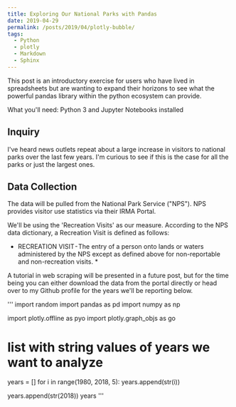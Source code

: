 ```yaml
---
title: Exploring Our National Parks with Pandas
date: 2019-04-29
permalink: /posts/2019/04/plotly-bubble/
tags:
  - Python
  - plotly
  - Markdown
  - Sphinx
---
```


This post is an introductory exercise for users who have lived in spreadsheets but are wanting to expand their horizons to see what the powerful pandas library within the python ecosystem can provide.

What you'll need: Python 3 and Jupyter Notebooks installed

## Inquiry
I've heard news outlets repeat about a large increase in visitors to national parks over the last few years. I'm curious to see if this is the case for all the parks or just the largest ones.

## Data Collection
The data will be pulled from the National Park Service ("NPS"). NPS provides visitor use statistics via their IRMA Portal.

We'll be using the 'Recreation Visits' as our measure. According to the NPS data dictionary, a Recreation Visit is defined as follows:

* RECREATION VISIT - The entry of a person onto lands or waters administered by the NPS except as defined above for non-reportable and non-recreation visits. *
    
A tutorial in web scraping will be presented in a future post, but for the time being you can either download the data from the portal directly or head over to my Github profile for the years we'll be reporting below.

'''
import random
import pandas as pd
import numpy as np

import plotly.offline as pyo
import plotly.graph_objs as go


# list with string values of years we want to analyze
years = []
for i in range(1980, 2018, 5):
    years.append(str(i))

years.append(str(2018))
years
'''


<script src="https://cdn.plot.ly/plotly-latest.min.js"></script>
<div><div id="e9159597-163f-40dd-943c-b028bfe86a89" style="height: 100%; width: 100%;" class="plotly-graph-div"></div><script type="text/javascript">window.PLOTLYENV=window.PLOTLYENV || {};window.PLOTLYENV.BASE_URL="https://plot.ly";Plotly.newPlot("e9159597-163f-40dd-943c-b028bfe86a89", [{"lat": [35.68, 36.06, 40.4, 37.3, 44.6, 37.83, 44.35, 43.73, 47.97, 58.5, 33.79, 37.57, 41.24, 38.63, 36.24, 38.68, 46.85, 34.51, 38.53, 36.43, 38.2, 19.38, 20.72, 43.75, 32.25, 46.97, 38.2, 42.94, 36.8, 43.57, 35.07, 48.8, 25.32, 63.33, 37.18, 37.18, 40.49, 41.3, 25.65, 32.17, 37.73, 29.25, 34.01, 59.92, 38.57, 48.5, 36.48, 31.92, 38.98, 33.78, 18.33, 61.0, 24.63, 58.5], "lon": [-83.53, -112.14, -105.58, -113.05, -110.5, -119.5, -68.21, -110.8, -123.5, -137.0, -115.9, -112.18, -81.55, -90.19, -116.82, -109.57, -121.75, -93.05, -78.35, -118.68, -111.17, -155.2, -156.17, -102.5, -110.5, -103.45, -109.93, -122.1, -118.55, -103.48, -109.78, -114.0, -80.93, -150.5, -108.49, -86.1, -121.51, -124.0, -80.08, -104.44, -105.51, -103.25, -119.42, -149.65, -107.72, -92.88, -121.16, -104.87, -114.3, -80.78, -64.73, -142.0, -82.87, -155.0], "marker": {"color": ["rgb(64, 23, 240)", "rgb(122, 163, 248)", "rgb(24, 79, 243)", "rgb(188, 253, 131)", "rgb(223, 224, 223)", "rgb(226, 242, 246)", "rgb(40, 106, 143)", "rgb(230, 9, 67)", "rgb(45, 44, 214)", "rgb(123, 238, 122)", "rgb(222, 166, 253)", "rgb(90, 252, 46)", "rgb(154, 36, 237)", "rgb(109, 29, 79)", "rgb(163, 129, 154)", "rgb(106, 134, 241)", "rgb(220, 123, 247)", "rgb(36, 120, 50)", "rgb(187, 78, 149)", "rgb(125, 50, 212)", "rgb(10, 28, 168)", "rgb(90, 93, 10)", "rgb(134, 157, 36)", "rgb(95, 188, 225)", "rgb(46, 186, 188)", "rgb(189, 99, 82)", "rgb(178, 208, 242)", "rgb(116, 122, 31)", "rgb(109, 82, 98)", "rgb(185, 164, 129)", "rgb(229, 77, 181)", "rgb(51, 111, 96)", "rgb(51, 210, 174)", "rgb(85, 221, 211)", "rgb(86, 83, 163)", "rgb(94, 69, 117)", "rgb(45, 180, 242)", "rgb(52, 65, 124)", "rgb(139, 100, 213)", "rgb(155, 38, 93)", "rgb(139, 168, 171)", "rgb(87, 34, 8)", "rgb(118, 68, 171)", "rgb(33, 33, 81)", "rgb(133, 18, 213)", "rgb(139, 31, 51)", "rgb(58, 228, 85)", "rgb(2, 206, 205)", "rgb(178, 47, 164)", "rgb(47, 236, 4)", "rgb(90, 91, 255)", "rgb(77, 115, 223)", "rgb(36, 101, 67)", "rgb(241, 21, 54)"], "line": {"color": "rgb(40,40,40)", "width": 0.5}, "size": [2813.651, 926.5553333333334, 880.6456666666667, 851.8756666666667, 830.094, 768.3243333333334, 677.4726666666667, 666.7563333333334, 642.9416666666667, 566.4093333333333, 564.1126666666667, 498.59566666666666, 491.526, 422.752, 407.62466666666666, 386.86266666666666, 374.61533333333335, 317.55066666666664, 287.46566666666666, 273.02166666666665, 265.35966666666667, 248.08133333333333, 227.707, 224.321, 206.04666666666665, 203.77233333333334, 198.578, 190.51366666666667, 187.76666666666668, 186.746, 182.63933333333333, 181.78566666666666, 179.75233333333333, 157.687, 157.23666666666668, 151.71433333333334, 131.475, 114.26266666666666, 112.03966666666666, 96.83966666666667, 88.97833333333334, 82.69033333333333, 72.12033333333333, 58.00266666666667, 54.542, 47.47566666666667, 37.94166666666667, 34.858, 31.668333333333333, 18.835, 11.127666666666666, 4.992333333333334, 3.941333333333333, 2.8813333333333335], "sizemode": "area"}, "text": ["Great Smoky Mountains\\u00a0<br>Annual Visitors: 8440953.0", "Grand Canyon\\u00a0*<br>Annual Visitors: 2779666.0", "Rocky Mountain\\u00a0<br>Annual Visitors: 2641937.0", "Zion<br>Annual Visitors: 2555627.0", "Yellowstone\\u00a0<br>Annual Visitors: 2490282.0", "Yosemite\\u00a0*<br>Annual Visitors: 2304973.0", "Acadia<br>Annual Visitors: 2032418.0", "Grand Teton\\u00a0<br>Annual Visitors: 2000269.0", "Olympic\\u00a0<br>Annual Visitors: 1928825.0", "Glacier Bay\\u00a0<br>Annual Visitors: 1699228.0", "Joshua Tree\\u00a0<br>Annual Visitors: 1692338.0", "Bryce Canyon<br>Annual Visitors: 1495787.0", "Cuyahoga Valley<br>Annual Visitors: 1474578.0", "Gateway Arch<br>Annual Visitors: 1268256.0", "Death Valley<br>Annual Visitors: 1222874.0", "Arches<br>Annual Visitors: 1160588.0", "Mount Rainier<br>Annual Visitors: 1123846.0", "Hot Springs<br>Annual Visitors: 952652.0", "Shenandoah<br>Annual Visitors: 862397.0", "Sequoia\\u00a0<br>Annual Visitors: 819065.0", "Capitol Reef<br>Annual Visitors: 796079.0", "Hawai\\u02bbi Volcanoes\\u00a0<br>Annual Visitors: 744244.0", "Haleakal\\u0101\\u00a0<br>Annual Visitors: 683121.0", "Badlands<br>Annual Visitors: 672963.0", "Saguaro<br>Annual Visitors: 618140.0", "Theodore Roosevelt<br>Annual Visitors: 611317.0", "Canyonlands<br>Annual Visitors: 595734.0", "Crater Lake<br>Annual Visitors: 571541.0", "Kings Canyon\\u00a0<br>Annual Visitors: 563300.0", "Wind Cave<br>Annual Visitors: 560238.0", "Petrified Forest<br>Annual Visitors: 547918.0", "Glacier\\u00a0<br>Annual Visitors: 545357.0", "Everglades\\u00a0<br>Annual Visitors: 539257.0", "Denali\\u00a0<br>Annual Visitors: 473061.0", "Mesa Verde*<br>Annual Visitors: 471710.0", "Mammoth Cave\\u00a0<br>Annual Visitors: 455143.0", "Lassen Volcanic<br>Annual Visitors: 394425.0", "Redwood\\u00a0*<br>Annual Visitors: 342788.0", "Biscayne<br>Annual Visitors: 336119.0", "Carlsbad Caverns\\u00a0*<br>Annual Visitors: 290519.0", "Great Sand Dunes<br>Annual Visitors: 266935.0", "Big Bend\\u00a0<br>Annual Visitors: 248071.0", "Channel Islands\\u00a0<br>Annual Visitors: 216361.0", "Kenai Fjords<br>Annual Visitors: 174008.0", "Black Canyon of the Gunnison<br>Annual Visitors: 163626.0", "Voyageurs<br>Annual Visitors: 142427.0", "Pinnacles<br>Annual Visitors: 113825.0", "Guadalupe Mountains<br>Annual Visitors: 104574.0", "Great Basin<br>Annual Visitors: 95005.0", "Congaree\\u00a0<br>Annual Visitors: 56505.0", "Virgin Islands<br>Annual Visitors: 33383.0", "Wrangell\\u2013St.\\u00a0Elias\\u00a0*<br>Annual Visitors: 14977.0", "Dry Tortugas<br>Annual Visitors: 11824.0", "Katmai<br>Annual Visitors: 8644.0"], "type": "scattergeo", "uid": "342e6a84-1a99-478d-8c5d-8f012291ee89"}, {"lat": [35.68, 36.06, 40.4, 37.3, 44.6, 37.83, 44.35, 43.73, 47.97, 58.5, 33.79, 37.57, 41.24, 38.63, 36.24, 38.68, 46.85, 34.51, 38.53, 36.43, 38.2, 19.38, 20.72, 43.75, 32.25, 46.97, 38.2, 42.94, 36.8, 43.57, 35.07, 48.8, 25.32, 63.33, 37.18, 37.18, 40.49, 41.3, 25.65, 32.17, 37.73, 29.25, 34.01, 59.92, 38.57, 48.5, 36.48, 31.92, 38.98, 33.78, 18.33, 61.0, 24.63, 58.5, 48.7, 48.1, 67.55, 60.97, 67.78], "lon": [-83.53, -112.14, -105.58, -113.05, -110.5, -119.5, -68.21, -110.8, -123.5, -137.0, -115.9, -112.18, -81.55, -90.19, -116.82, -109.57, -121.75, -93.05, -78.35, -118.68, -111.17, -155.2, -156.17, -102.5, -110.5, -103.45, -109.93, -122.1, -118.55, -103.48, -109.78, -114.0, -80.93, -150.5, -108.49, -86.1, -121.51, -124.0, -80.08, -104.44, -105.51, -103.25, -119.42, -149.65, -107.72, -92.88, -121.16, -104.87, -114.3, -80.78, -64.73, -142.0, -82.87, -155.0, -121.2, -88.55, -159.28, -153.42, -153.3], "marker": {"color": ["rgb(64, 23, 240)", "rgb(122, 163, 248)", "rgb(24, 79, 243)", "rgb(188, 253, 131)", "rgb(223, 224, 223)", "rgb(226, 242, 246)", "rgb(40, 106, 143)", "rgb(230, 9, 67)", "rgb(45, 44, 214)", "rgb(123, 238, 122)", "rgb(222, 166, 253)", "rgb(90, 252, 46)", "rgb(154, 36, 237)", "rgb(109, 29, 79)", "rgb(163, 129, 154)", "rgb(106, 134, 241)", "rgb(220, 123, 247)", "rgb(36, 120, 50)", "rgb(187, 78, 149)", "rgb(125, 50, 212)", "rgb(10, 28, 168)", "rgb(90, 93, 10)", "rgb(134, 157, 36)", "rgb(95, 188, 225)", "rgb(46, 186, 188)", "rgb(189, 99, 82)", "rgb(178, 208, 242)", "rgb(116, 122, 31)", "rgb(109, 82, 98)", "rgb(185, 164, 129)", "rgb(229, 77, 181)", "rgb(51, 111, 96)", "rgb(51, 210, 174)", "rgb(85, 221, 211)", "rgb(86, 83, 163)", "rgb(94, 69, 117)", "rgb(45, 180, 242)", "rgb(52, 65, 124)", "rgb(139, 100, 213)", "rgb(155, 38, 93)", "rgb(139, 168, 171)", "rgb(87, 34, 8)", "rgb(118, 68, 171)", "rgb(33, 33, 81)", "rgb(133, 18, 213)", "rgb(139, 31, 51)", "rgb(58, 228, 85)", "rgb(2, 206, 205)", "rgb(178, 47, 164)", "rgb(47, 236, 4)", "rgb(90, 91, 255)", "rgb(77, 115, 223)", "rgb(36, 101, 67)", "rgb(241, 21, 54)", "rgb(72, 29, 160)", "rgb(229, 72, 87)", "rgb(129, 52, 11)", "rgb(196, 17, 52)", "rgb(48, 41, 50)"], "line": {"color": "rgb(40,40,40)", "width": 0.5}, "size": [3106.43, 1248.5233333333333, 943.984, 903.843, 844.0483333333333, 749.618, 742.053, 713.4386666666667, 644.3616666666667, 600.1086666666666, 534.337, 502.64633333333336, 501.09066666666666, 444.8276666666667, 398.217, 388.5466666666667, 370.92133333333334, 334.9526666666667, 316.74733333333336, 313.156, 291.48533333333336, 272.21733333333333, 245.553, 244.16066666666666, 233.13266666666667, 232.54866666666666, 218.757, 213.724, 212.237, 209.74466666666666, 192.22633333333334, 168.597, 166.92733333333334, 159.195, 153.64033333333333, 150.499, 145.515, 130.20133333333334, 125.71733333333333, 121.15466666666667, 106.83433333333333, 88.67066666666666, 63.85933333333333, 62.681666666666665, 61.328, 60.904333333333334, 54.71066666666667, 49.25266666666667, 43.647666666666666, 38.89066666666667, 12.114333333333333, 11.919333333333332, 8.380666666666666, 7.7236666666666665, 5.591666666666667, 4.233666666666666, 4.110666666666667, 0.4603333333333333, 0.435], "sizemode": "area"}, "text": ["Great Smoky Mountains\\u00a0<br>Annual Visitors: 9319290", "Grand Canyon\\u00a0*<br>Annual Visitors: 3745570", "Rocky Mountain\\u00a0<br>Annual Visitors: 2831952", "Zion<br>Annual Visitors: 2711529", "Yellowstone\\u00a0<br>Annual Visitors: 2532145", "Yosemite\\u00a0*<br>Annual Visitors: 2248854", "Acadia<br>Annual Visitors: 2226159", "Grand Teton\\u00a0<br>Annual Visitors: 2140316", "Olympic\\u00a0<br>Annual Visitors: 1933085", "Glacier Bay\\u00a0<br>Annual Visitors: 1800326", "Joshua Tree\\u00a0<br>Annual Visitors: 1603011", "Bryce Canyon<br>Annual Visitors: 1507939", "Cuyahoga Valley<br>Annual Visitors: 1503272", "Gateway Arch<br>Annual Visitors: 1334483", "Death Valley<br>Annual Visitors: 1194651", "Arches<br>Annual Visitors: 1165640", "Mount Rainier<br>Annual Visitors: 1112764", "Hot Springs<br>Annual Visitors: 1004858", "Shenandoah<br>Annual Visitors: 950242", "Sequoia\\u00a0<br>Annual Visitors: 939468", "Capitol Reef<br>Annual Visitors: 874456", "Hawai\\u02bbi Volcanoes\\u00a0<br>Annual Visitors: 816652", "Haleakal\\u0101\\u00a0<br>Annual Visitors: 736659", "Badlands<br>Annual Visitors: 732482", "Saguaro<br>Annual Visitors: 699398", "Theodore Roosevelt<br>Annual Visitors: 697646", "Canyonlands<br>Annual Visitors: 656271", "Crater Lake<br>Annual Visitors: 641172", "Kings Canyon\\u00a0<br>Annual Visitors: 636711", "Wind Cave<br>Annual Visitors: 629234", "Petrified Forest<br>Annual Visitors: 576679", "Glacier\\u00a0<br>Annual Visitors: 505791", "Everglades\\u00a0<br>Annual Visitors: 500782", "Denali\\u00a0<br>Annual Visitors: 477585", "Mesa Verde*<br>Annual Visitors: 460921", "Mammoth Cave\\u00a0<br>Annual Visitors: 451497", "Lassen Volcanic<br>Annual Visitors: 436545", "Redwood\\u00a0*<br>Annual Visitors: 390604", "Biscayne<br>Annual Visitors: 377152", "Carlsbad Caverns\\u00a0*<br>Annual Visitors: 363464", "Great Sand Dunes<br>Annual Visitors: 320503", "Big Bend\\u00a0<br>Annual Visitors: 266012", "Channel Islands\\u00a0<br>Annual Visitors: 191578", "Kenai Fjords<br>Annual Visitors: 188045", "Black Canyon of the Gunnison<br>Annual Visitors: 183984", "Voyageurs<br>Annual Visitors: 182713", "Pinnacles<br>Annual Visitors: 164132", "Guadalupe Mountains<br>Annual Visitors: 147758", "Great Basin<br>Annual Visitors: 130943", "Congaree\\u00a0<br>Annual Visitors: 116672", "Virgin Islands<br>Annual Visitors: 36343", "Wrangell\\u2013St.\\u00a0Elias\\u00a0*<br>Annual Visitors: 35758", "Dry Tortugas<br>Annual Visitors: 25142", "Katmai<br>Annual Visitors: 23171", "North Cascades<br>Annual Visitors: 16775", "Isle Royale\\u00a0<br>Annual Visitors: 12701", "Kobuk Valley<br>Annual Visitors: 12332", "Lake Clark<br>Annual Visitors: 1381", "Gates of the Arctic<br>Annual Visitors: 1305"], "type": "scattergeo", "uid": "21d76486-325d-4da7-bc13-c13d50580c9d"}, {"lat": [35.68, 36.06, 40.4, 37.3, 44.6, 37.83, 44.35, 43.73, 47.97, 58.5, 33.79, 37.57, 41.24, 38.63, 36.24, 38.68, 46.85, 34.51, 38.53, 36.43, 38.2, 19.38, 20.72, 43.75, 32.25, 46.97, 38.2, 42.94, 36.8, 43.57, 35.07, 48.8, 25.32, 63.33, 37.18, 37.18, 40.49, 41.3, 25.65, 32.17, 37.73, 29.25, 34.01, 59.92, 38.57, 48.5, 36.48, 31.92, 38.98, 33.78, 18.33, 61.0, 24.63, 58.5, 48.7, 48.1, 67.55, 60.97, 67.78], "lon": [-83.53, -112.14, -105.58, -113.05, -110.5, -119.5, -68.21, -110.8, -123.5, -137.0, -115.9, -112.18, -81.55, -90.19, -116.82, -109.57, -121.75, -93.05, -78.35, -118.68, -111.17, -155.2, -156.17, -102.5, -110.5, -103.45, -109.93, -122.1, -118.55, -103.48, -109.78, -114.0, -80.93, -150.5, -108.49, -86.1, -121.51, -124.0, -80.08, -104.44, -105.51, -103.25, -119.42, -149.65, -107.72, -92.88, -121.16, -104.87, -114.3, -80.78, -64.73, -142.0, -82.87, -155.0, -121.2, -88.55, -159.28, -153.42, -153.3], "marker": {"color": ["rgb(64, 23, 240)", "rgb(122, 163, 248)", "rgb(24, 79, 243)", "rgb(188, 253, 131)", "rgb(223, 224, 223)", "rgb(226, 242, 246)", "rgb(40, 106, 143)", "rgb(230, 9, 67)", "rgb(45, 44, 214)", "rgb(123, 238, 122)", "rgb(222, 166, 253)", "rgb(90, 252, 46)", "rgb(154, 36, 237)", "rgb(109, 29, 79)", "rgb(163, 129, 154)", "rgb(106, 134, 241)", "rgb(220, 123, 247)", "rgb(36, 120, 50)", "rgb(187, 78, 149)", "rgb(125, 50, 212)", "rgb(10, 28, 168)", "rgb(90, 93, 10)", "rgb(134, 157, 36)", "rgb(95, 188, 225)", "rgb(46, 186, 188)", "rgb(189, 99, 82)", "rgb(178, 208, 242)", "rgb(116, 122, 31)", "rgb(109, 82, 98)", "rgb(185, 164, 129)", "rgb(229, 77, 181)", "rgb(51, 111, 96)", "rgb(51, 210, 174)", "rgb(85, 221, 211)", "rgb(86, 83, 163)", "rgb(94, 69, 117)", "rgb(45, 180, 242)", "rgb(52, 65, 124)", "rgb(139, 100, 213)", "rgb(155, 38, 93)", "rgb(139, 168, 171)", "rgb(87, 34, 8)", "rgb(118, 68, 171)", "rgb(33, 33, 81)", "rgb(133, 18, 213)", "rgb(139, 31, 51)", "rgb(58, 228, 85)", "rgb(2, 206, 205)", "rgb(178, 47, 164)", "rgb(47, 236, 4)", "rgb(90, 91, 255)", "rgb(77, 115, 223)", "rgb(36, 101, 67)", "rgb(241, 21, 54)", "rgb(72, 29, 160)", "rgb(229, 72, 87)", "rgb(129, 52, 11)", "rgb(196, 17, 52)", "rgb(48, 41, 50)"], "line": {"color": "rgb(40,40,40)", "width": 0.5}, "size": [2717.2563333333333, 1258.895, 1041.6463333333334, 941.1906666666666, 931.6343333333333, 882.441, 794.204, 779.8636666666666, 700.8, 662.2456666666667, 641.5126666666666, 639.967, 590.5933333333334, 529.4176666666667, 442.367, 442.15833333333336, 420.20033333333333, 400.20733333333334, 374.39166666666665, 365.6053333333333, 354.5126666666667, 354.289, 340.7986666666667, 319.30833333333334, 287.553, 281.53066666666666, 249.00533333333334, 234.10933333333332, 230.32166666666666, 221.57833333333335, 206.90633333333332, 203.79166666666666, 195.488, 191.12533333333334, 187.49233333333333, 182.231, 153.639, 153.57266666666666, 152.148, 128.31366666666668, 116.15266666666666, 92.277, 91.77433333333333, 90.712, 85.79266666666666, 74.518, 71.42266666666667, 64.29666666666667, 62.14233333333333, 48.02766666666667, 22.038333333333334, 21.675333333333334, 13.592666666666666, 11.992, 7.831666666666667, 6.467333333333333, 3.3986666666666667, 0.862, 0.33666666666666667], "sizemode": "area"}, "text": ["Great Smoky Mountains\\u00a0<br>Annual Visitors: 8151769", "Grand Canyon\\u00a0*<br>Annual Visitors: 3776685", "Rocky Mountain\\u00a0<br>Annual Visitors: 3124939", "Zion<br>Annual Visitors: 2823572", "Yellowstone\\u00a0<br>Annual Visitors: 2794903", "Yosemite\\u00a0*<br>Annual Visitors: 2647323", "Acadia<br>Annual Visitors: 2382612", "Grand Teton\\u00a0<br>Annual Visitors: 2339591", "Olympic\\u00a0<br>Annual Visitors: 2102400", "Glacier Bay\\u00a0<br>Annual Visitors: 1986737", "Joshua Tree\\u00a0<br>Annual Visitors: 1924538", "Bryce Canyon<br>Annual Visitors: 1919901", "Cuyahoga Valley<br>Annual Visitors: 1771780", "Gateway Arch<br>Annual Visitors: 1588253", "Death Valley<br>Annual Visitors: 1327101", "Arches<br>Annual Visitors: 1326475", "Mount Rainier<br>Annual Visitors: 1260601", "Hot Springs<br>Annual Visitors: 1200622", "Shenandoah<br>Annual Visitors: 1123175", "Sequoia\\u00a0<br>Annual Visitors: 1096816", "Capitol Reef<br>Annual Visitors: 1063538", "Hawai\\u02bbi Volcanoes\\u00a0<br>Annual Visitors: 1062867", "Haleakal\\u0101\\u00a0<br>Annual Visitors: 1022396", "Badlands<br>Annual Visitors: 957925", "Saguaro<br>Annual Visitors: 862659", "Theodore Roosevelt<br>Annual Visitors: 844592", "Canyonlands<br>Annual Visitors: 747016", "Crater Lake<br>Annual Visitors: 702328", "Kings Canyon\\u00a0<br>Annual Visitors: 690965", "Wind Cave<br>Annual Visitors: 664735", "Petrified Forest<br>Annual Visitors: 620719", "Glacier\\u00a0<br>Annual Visitors: 611375", "Everglades\\u00a0<br>Annual Visitors: 586464", "Denali\\u00a0<br>Annual Visitors: 573376", "Mesa Verde*<br>Annual Visitors: 562477", "Mammoth Cave\\u00a0<br>Annual Visitors: 546693", "Lassen Volcanic<br>Annual Visitors: 460917", "Redwood\\u00a0*<br>Annual Visitors: 460718", "Biscayne<br>Annual Visitors: 456444", "Carlsbad Caverns\\u00a0*<br>Annual Visitors: 384941", "Great Sand Dunes<br>Annual Visitors: 348458", "Big Bend\\u00a0<br>Annual Visitors: 276831", "Channel Islands\\u00a0<br>Annual Visitors: 275323", "Kenai Fjords<br>Annual Visitors: 272136", "Black Canyon of the Gunnison<br>Annual Visitors: 257378", "Voyageurs<br>Annual Visitors: 223554", "Pinnacles<br>Annual Visitors: 214268", "Guadalupe Mountains<br>Annual Visitors: 192890", "Great Basin<br>Annual Visitors: 186427", "Congaree\\u00a0<br>Annual Visitors: 144083", "Virgin Islands<br>Annual Visitors: 66115", "Wrangell\\u2013St.\\u00a0Elias\\u00a0*<br>Annual Visitors: 65026", "Dry Tortugas<br>Annual Visitors: 40778", "Katmai<br>Annual Visitors: 35976", "North Cascades<br>Annual Visitors: 23495", "Isle Royale\\u00a0<br>Annual Visitors: 19402", "Kobuk Valley<br>Annual Visitors: 10196", "Lake Clark<br>Annual Visitors: 2586", "Gates of the Arctic<br>Annual Visitors: 1010"], "type": "scattergeo", "uid": "b6519952-fe97-4edc-94a1-ec933fa26a06"}, {"lat": [35.68, 36.06, 40.4, 37.3, 44.6, 37.83, 44.35, 43.73, 47.97, 58.5, 33.79, 37.57, 41.24, 38.63, 36.24, 38.68, 46.85, 34.51, 38.53, 36.43, 38.2, 19.38, 20.72, 43.75, 32.25, 46.97, 38.2, 42.94, 36.8, 43.57, 35.07, 48.8, 25.32, 63.33, 37.18, 37.18, 40.49, 41.3, 25.65, 32.17, 37.73, 29.25, 34.01, 59.92, 38.57, 48.5, 36.48, 31.92, 38.98, 33.78, 18.33, 61.0, 24.63, 58.5, 48.7, 48.1, 67.55, 60.97], "lon": [-83.53, -112.14, -105.58, -113.05, -110.5, -119.5, -68.21, -110.8, -123.5, -137.0, -115.9, -112.18, -81.55, -90.19, -116.82, -109.57, -121.75, -93.05, -78.35, -118.68, -111.17, -155.2, -156.17, -102.5, -110.5, -103.45, -109.93, -122.1, -118.55, -103.48, -109.78, -114.0, -80.93, -150.5, -108.49, -86.1, -121.51, -124.0, -80.08, -104.44, -105.51, -103.25, -119.42, -149.65, -107.72, -92.88, -121.16, -104.87, -114.3, -80.78, -64.73, -142.0, -82.87, -155.0, -121.2, -88.55, -159.28, -153.42], "marker": {"color": ["rgb(64, 23, 240)", "rgb(122, 163, 248)", "rgb(24, 79, 243)", "rgb(188, 253, 131)", "rgb(223, 224, 223)", "rgb(226, 242, 246)", "rgb(40, 106, 143)", "rgb(230, 9, 67)", "rgb(45, 44, 214)", "rgb(123, 238, 122)", "rgb(222, 166, 253)", "rgb(90, 252, 46)", "rgb(154, 36, 237)", "rgb(109, 29, 79)", "rgb(163, 129, 154)", "rgb(106, 134, 241)", "rgb(220, 123, 247)", "rgb(36, 120, 50)", "rgb(187, 78, 149)", "rgb(125, 50, 212)", "rgb(10, 28, 168)", "rgb(90, 93, 10)", "rgb(134, 157, 36)", "rgb(95, 188, 225)", "rgb(46, 186, 188)", "rgb(189, 99, 82)", "rgb(178, 208, 242)", "rgb(116, 122, 31)", "rgb(109, 82, 98)", "rgb(185, 164, 129)", "rgb(229, 77, 181)", "rgb(51, 111, 96)", "rgb(51, 210, 174)", "rgb(85, 221, 211)", "rgb(86, 83, 163)", "rgb(94, 69, 117)", "rgb(45, 180, 242)", "rgb(52, 65, 124)", "rgb(139, 100, 213)", "rgb(155, 38, 93)", "rgb(139, 168, 171)", "rgb(87, 34, 8)", "rgb(118, 68, 171)", "rgb(33, 33, 81)", "rgb(133, 18, 213)", "rgb(139, 31, 51)", "rgb(58, 228, 85)", "rgb(2, 206, 205)", "rgb(178, 47, 164)", "rgb(47, 236, 4)", "rgb(90, 91, 255)", "rgb(77, 115, 223)", "rgb(36, 101, 67)", "rgb(241, 21, 54)", "rgb(72, 29, 160)", "rgb(229, 72, 87)", "rgb(129, 52, 11)", "rgb(196, 17, 52)"], "line": {"color": "rgb(40,40,40)", "width": 0.5}, "size": [3026.806666666667, 1519.215, 1319.4686666666666, 1219.5383333333334, 1078.3256666666666, 1065.069, 1041.7616666666668, 959.3896666666667, 948.4593333333333, 910.3383333333334, 810.054, 645.2363333333333, 613.1726666666667, 585.9313333333333, 565.496, 539.0256666666667, 531.532, 479.409, 411.90066666666667, 391.676, 369.807, 358.523, 331.516, 311.68833333333333, 286.458, 281.52733333333333, 277.598, 273.4886666666667, 268.56266666666664, 244.271, 221.26466666666667, 216.288, 196.203, 194.83966666666666, 184.15466666666666, 181.103, 178.686, 175.294, 165.347, 153.56633333333335, 149.58966666666666, 117.00033333333333, 107.88766666666666, 98.48666666666666, 84.08833333333334, 76.88566666666667, 73.70433333333334, 70.31266666666667, 69.65733333333333, 59.175666666666665, 29.276333333333334, 22.64966666666667, 21.994666666666667, 18.143333333333334, 10.956666666666667, 4.232666666666667, 2.358, 0.927], "sizemode": "area"}, "text": ["Great Smoky Mountains\\u00a0<br>Annual Visitors: 9080420.0", "Grand Canyon\\u00a0*<br>Annual Visitors: 4557645.0", "Rocky Mountain\\u00a0<br>Annual Visitors: 3958406.0", "Zion<br>Annual Visitors: 3658615.0", "Yellowstone\\u00a0<br>Annual Visitors: 3234977.0", "Yosemite\\u00a0*<br>Annual Visitors: 3195207.0", "Acadia<br>Annual Visitors: 3125285.0", "Grand Teton\\u00a0<br>Annual Visitors: 2878169.0", "Olympic\\u00a0<br>Annual Visitors: 2845378.0", "Glacier Bay\\u00a0<br>Annual Visitors: 2731015.0", "Joshua Tree\\u00a0<br>Annual Visitors: 2430162.0", "Bryce Canyon<br>Annual Visitors: 1935709.0", "Cuyahoga Valley<br>Annual Visitors: 1839518.0", "Gateway Arch<br>Annual Visitors: 1757794.0", "Death Valley<br>Annual Visitors: 1696488.0", "Arches<br>Annual Visitors: 1617077.0", "Mount Rainier<br>Annual Visitors: 1594596.0", "Hot Springs<br>Annual Visitors: 1438227.0", "Shenandoah<br>Annual Visitors: 1235702.0", "Sequoia\\u00a0<br>Annual Visitors: 1175028.0", "Capitol Reef<br>Annual Visitors: 1109421.0", "Hawai\\u02bbi Volcanoes\\u00a0<br>Annual Visitors: 1075569.0", "Haleakal\\u0101\\u00a0<br>Annual Visitors: 994548.0", "Badlands<br>Annual Visitors: 935065.0", "Saguaro<br>Annual Visitors: 859374.0", "Theodore Roosevelt<br>Annual Visitors: 844582.0", "Canyonlands<br>Annual Visitors: 832794.0", "Crater Lake<br>Annual Visitors: 820466.0", "Kings Canyon\\u00a0<br>Annual Visitors: 805688.0", "Wind Cave<br>Annual Visitors: 732813.0", "Petrified Forest<br>Annual Visitors: 663794.0", "Glacier\\u00a0<br>Annual Visitors: 648864.0", "Everglades\\u00a0<br>Annual Visitors: 588609.0", "Denali\\u00a0<br>Annual Visitors: 584519.0", "Mesa Verde*<br>Annual Visitors: 552464.0", "Mammoth Cave\\u00a0<br>Annual Visitors: 543309.0", "Lassen Volcanic<br>Annual Visitors: 536058.0", "Redwood\\u00a0*<br>Annual Visitors: 525882.0", "Biscayne<br>Annual Visitors: 496041.0", "Carlsbad Caverns\\u00a0*<br>Annual Visitors: 460699.0", "Great Sand Dunes<br>Annual Visitors: 448769.0", "Big Bend\\u00a0<br>Annual Visitors: 351001.0", "Channel Islands\\u00a0<br>Annual Visitors: 323663.0", "Kenai Fjords<br>Annual Visitors: 295460.0", "Black Canyon of the Gunnison<br>Annual Visitors: 252265.0", "Voyageurs<br>Annual Visitors: 230657.0", "Pinnacles<br>Annual Visitors: 221113.0", "Guadalupe Mountains<br>Annual Visitors: 210938.0", "Great Basin<br>Annual Visitors: 208972.0", "Congaree\\u00a0<br>Annual Visitors: 177527.0", "Virgin Islands<br>Annual Visitors: 87829.0", "Wrangell\\u2013St.\\u00a0Elias\\u00a0*<br>Annual Visitors: 67949.0", "Dry Tortugas<br>Annual Visitors: 65984.0", "Katmai<br>Annual Visitors: 54430.0", "North Cascades<br>Annual Visitors: 32870.0", "Isle Royale\\u00a0<br>Annual Visitors: 12698.0", "Kobuk Valley<br>Annual Visitors: 7074.0", "Lake Clark<br>Annual Visitors: 2781.0"], "type": "scattergeo", "uid": "79dbd12f-8605-4ef6-b1b9-dc9b24f919fb"}, {"lat": [35.68, 36.06, 40.4, 37.3, 44.6, 37.83, 44.35, 43.73, 47.97, 58.5, 33.79, 37.57, 41.24, 38.63, 36.24, 38.68, 46.85, 34.51, 38.53, 36.43, 38.2, 19.38, 20.72, 43.75, 32.25, 46.97, 38.2, 42.94, 36.8, 43.57, 35.07, 48.8, 25.32, 63.33, 37.18, 37.18, 40.49, 41.3, 25.65, 32.17, 37.73, 29.25, 34.01, 59.92, 38.57, 48.5, 36.48, 31.92, 38.98, 33.78, 18.33, 61.0, 24.63, 58.5, 48.7, 48.1, 67.55, 60.97, 67.78], "lon": [-83.53, -112.14, -105.58, -113.05, -110.5, -119.5, -68.21, -110.8, -123.5, -137.0, -115.9, -112.18, -81.55, -90.19, -116.82, -109.57, -121.75, -93.05, -78.35, -118.68, -111.17, -155.2, -156.17, -102.5, -110.5, -103.45, -109.93, -122.1, -118.55, -103.48, -109.78, -114.0, -80.93, -150.5, -108.49, -86.1, -121.51, -124.0, -80.08, -104.44, -105.51, -103.25, -119.42, -149.65, -107.72, -92.88, -121.16, -104.87, -114.3, -80.78, -64.73, -142.0, -82.87, -155.0, -121.2, -88.55, -159.28, -153.42, -153.3], "marker": {"color": ["rgb(64, 23, 240)", "rgb(122, 163, 248)", "rgb(24, 79, 243)", "rgb(188, 253, 131)", "rgb(223, 224, 223)", "rgb(226, 242, 246)", "rgb(40, 106, 143)", "rgb(230, 9, 67)", "rgb(45, 44, 214)", "rgb(123, 238, 122)", "rgb(222, 166, 253)", "rgb(90, 252, 46)", "rgb(154, 36, 237)", "rgb(109, 29, 79)", "rgb(163, 129, 154)", "rgb(106, 134, 241)", "rgb(220, 123, 247)", "rgb(36, 120, 50)", "rgb(187, 78, 149)", "rgb(125, 50, 212)", "rgb(10, 28, 168)", "rgb(90, 93, 10)", "rgb(134, 157, 36)", "rgb(95, 188, 225)", "rgb(46, 186, 188)", "rgb(189, 99, 82)", "rgb(178, 208, 242)", "rgb(116, 122, 31)", "rgb(109, 82, 98)", "rgb(185, 164, 129)", "rgb(229, 77, 181)", "rgb(51, 111, 96)", "rgb(51, 210, 174)", "rgb(85, 221, 211)", "rgb(86, 83, 163)", "rgb(94, 69, 117)", "rgb(45, 180, 242)", "rgb(52, 65, 124)", "rgb(139, 100, 213)", "rgb(155, 38, 93)", "rgb(139, 168, 171)", "rgb(87, 34, 8)", "rgb(118, 68, 171)", "rgb(33, 33, 81)", "rgb(133, 18, 213)", "rgb(139, 31, 51)", "rgb(58, 228, 85)", "rgb(2, 206, 205)", "rgb(178, 47, 164)", "rgb(47, 236, 4)", "rgb(90, 91, 255)", "rgb(77, 115, 223)", "rgb(36, 101, 67)", "rgb(241, 21, 54)", "rgb(72, 29, 160)", "rgb(229, 72, 87)", "rgb(129, 52, 11)", "rgb(196, 17, 52)", "rgb(48, 41, 50)"], "line": {"color": "rgb(40,40,40)", "width": 0.5}, "size": [3391.9373333333333, 1486.7426666666668, 1152.9853333333333, 1133.6343333333334, 1109.2406666666666, 1108.306, 1061.7973333333334, 946.0776666666667, 863.5413333333333, 823.0793333333334, 810.7826666666666, 606.7426666666667, 583.0893333333333, 576.231, 540.0276666666666, 504.8786666666667, 473.193, 448.2776666666667, 446.052, 411.31166666666667, 393.03133333333335, 368.608, 366.425, 331.7966666666667, 279.649, 262.143, 255.065, 234.664, 222.83566666666667, 204.21866666666668, 201.73066666666668, 176.329, 160.857, 156.43433333333334, 150.76233333333334, 143.93766666666667, 142.29433333333333, 133.85266666666666, 131.05033333333333, 128.228, 127.751, 124.97033333333333, 121.32766666666667, 87.44, 86.92966666666666, 84.93, 75.79033333333334, 66.254, 63.83533333333333, 54.03666666666667, 31.873, 27.901333333333334, 27.015, 23.796333333333333, 9.443666666666667, 7.032, 3.759333333333333, 2.1643333333333334, 0.882], "sizemode": "area"}, "text": ["Great Smoky Mountains\\u00a0<br>Annual Visitors: 10175812", "Grand Canyon\\u00a0*<br>Annual Visitors: 4460228", "Rocky Mountain\\u00a0<br>Annual Visitors: 3458956", "Zion<br>Annual Visitors: 3400903", "Yellowstone\\u00a0<br>Annual Visitors: 3327722", "Yosemite\\u00a0*<br>Annual Visitors: 3324918", "Acadia<br>Annual Visitors: 3185392", "Grand Teton\\u00a0<br>Annual Visitors: 2838233", "Olympic\\u00a0<br>Annual Visitors: 2590624", "Glacier Bay\\u00a0<br>Annual Visitors: 2469238", "Joshua Tree\\u00a0<br>Annual Visitors: 2432348", "Bryce Canyon<br>Annual Visitors: 1820228", "Cuyahoga Valley<br>Annual Visitors: 1749268", "Gateway Arch<br>Annual Visitors: 1728693", "Death Valley<br>Annual Visitors: 1620083", "Arches<br>Annual Visitors: 1514636", "Mount Rainier<br>Annual Visitors: 1419579", "Hot Springs<br>Annual Visitors: 1344833", "Shenandoah<br>Annual Visitors: 1338156", "Sequoia\\u00a0<br>Annual Visitors: 1233935", "Capitol Reef<br>Annual Visitors: 1179094", "Hawai\\u02bbi Volcanoes\\u00a0<br>Annual Visitors: 1105824", "Haleakal\\u0101\\u00a0<br>Annual Visitors: 1099275", "Badlands<br>Annual Visitors: 995390", "Saguaro<br>Annual Visitors: 838947", "Theodore Roosevelt<br>Annual Visitors: 786429", "Canyonlands<br>Annual Visitors: 765195", "Crater Lake<br>Annual Visitors: 703992", "Kings Canyon\\u00a0<br>Annual Visitors: 668507", "Wind Cave<br>Annual Visitors: 612656", "Petrified Forest<br>Annual Visitors: 605192", "Glacier\\u00a0<br>Annual Visitors: 528987", "Everglades\\u00a0<br>Annual Visitors: 482571", "Denali\\u00a0<br>Annual Visitors: 469303", "Mesa Verde*<br>Annual Visitors: 452287", "Mammoth Cave\\u00a0<br>Annual Visitors: 431813", "Lassen Volcanic<br>Annual Visitors: 426883", "Redwood\\u00a0*<br>Annual Visitors: 401558", "Biscayne<br>Annual Visitors: 393151", "Carlsbad Caverns\\u00a0*<br>Annual Visitors: 384684", "Great Sand Dunes<br>Annual Visitors: 383253", "Big Bend\\u00a0<br>Annual Visitors: 374911", "Channel Islands\\u00a0<br>Annual Visitors: 363983", "Kenai Fjords<br>Annual Visitors: 262320", "Black Canyon of the Gunnison<br>Annual Visitors: 260789", "Voyageurs<br>Annual Visitors: 254790", "Pinnacles<br>Annual Visitors: 227371", "Guadalupe Mountains<br>Annual Visitors: 198762", "Great Basin<br>Annual Visitors: 191506", "Congaree\\u00a0<br>Annual Visitors: 162110", "Virgin Islands<br>Annual Visitors: 95619", "Wrangell\\u2013St.\\u00a0Elias\\u00a0*<br>Annual Visitors: 83704", "Dry Tortugas<br>Annual Visitors: 81045", "Katmai<br>Annual Visitors: 71389", "North Cascades<br>Annual Visitors: 28331", "Isle Royale\\u00a0<br>Annual Visitors: 21096", "Kobuk Valley<br>Annual Visitors: 11278", "Lake Clark<br>Annual Visitors: 6493", "Gates of the Arctic<br>Annual Visitors: 2646"], "type": "scattergeo", "uid": "12f51107-6f66-4a69-bd6f-e21e34142ef1"}, {"lat": [35.68, 36.06, 40.4, 37.3, 44.6, 37.83, 44.35, 43.73, 47.97, 58.5, 33.79, 37.57, 41.24, 38.63, 36.24, 38.68, 46.85, 34.51, 38.53, 36.43, 38.2, 19.38, 20.72, 43.75, 32.25, 46.97, 38.2, 42.94, 36.8, 43.57, 35.07, 48.8, 25.32, 63.33, 37.18, 37.18, 40.49, 41.3, 25.65, 32.17, 37.73, 29.25, 34.01, 59.92, 38.57, 48.5, 36.48, 31.92, 38.98, 33.78, 18.33, 61.0, 24.63, 58.5, 48.7, 48.1, 67.55, 60.97, 67.78], "lon": [-83.53, -112.14, -105.58, -113.05, -110.5, -119.5, -68.21, -110.8, -123.5, -137.0, -115.9, -112.18, -81.55, -90.19, -116.82, -109.57, -121.75, -93.05, -78.35, -118.68, -111.17, -155.2, -156.17, -102.5, -110.5, -103.45, -109.93, -122.1, -118.55, -103.48, -109.78, -114.0, -80.93, -150.5, -108.49, -86.1, -121.51, -124.0, -80.08, -104.44, -105.51, -103.25, -119.42, -149.65, -107.72, -92.88, -121.16, -104.87, -114.3, -80.78, -64.73, -142.0, -82.87, -155.0, -121.2, -88.55, -159.28, -153.42, -153.3], "marker": {"color": ["rgb(64, 23, 240)", "rgb(122, 163, 248)", "rgb(24, 79, 243)", "rgb(188, 253, 131)", "rgb(223, 224, 223)", "rgb(226, 242, 246)", "rgb(40, 106, 143)", "rgb(230, 9, 67)", "rgb(45, 44, 214)", "rgb(123, 238, 122)", "rgb(222, 166, 253)", "rgb(90, 252, 46)", "rgb(154, 36, 237)", "rgb(109, 29, 79)", "rgb(163, 129, 154)", "rgb(106, 134, 241)", "rgb(220, 123, 247)", "rgb(36, 120, 50)", "rgb(187, 78, 149)", "rgb(125, 50, 212)", "rgb(10, 28, 168)", "rgb(90, 93, 10)", "rgb(134, 157, 36)", "rgb(95, 188, 225)", "rgb(46, 186, 188)", "rgb(189, 99, 82)", "rgb(178, 208, 242)", "rgb(116, 122, 31)", "rgb(109, 82, 98)", "rgb(185, 164, 129)", "rgb(229, 77, 181)", "rgb(51, 111, 96)", "rgb(51, 210, 174)", "rgb(85, 221, 211)", "rgb(86, 83, 163)", "rgb(94, 69, 117)", "rgb(45, 180, 242)", "rgb(52, 65, 124)", "rgb(139, 100, 213)", "rgb(155, 38, 93)", "rgb(139, 168, 171)", "rgb(87, 34, 8)", "rgb(118, 68, 171)", "rgb(33, 33, 81)", "rgb(133, 18, 213)", "rgb(139, 31, 51)", "rgb(58, 228, 85)", "rgb(2, 206, 205)", "rgb(178, 47, 164)", "rgb(47, 236, 4)", "rgb(90, 91, 255)", "rgb(77, 115, 223)", "rgb(36, 101, 67)", "rgb(241, 21, 54)", "rgb(72, 29, 160)", "rgb(229, 72, 87)", "rgb(129, 52, 11)", "rgb(196, 17, 52)", "rgb(48, 41, 50)"], "line": {"color": "rgb(40,40,40)", "width": 0.5}, "size": [3064.159, 1467.174, 1101.3813333333333, 1047.5913333333333, 981.6586666666667, 945.217, 932.7893333333334, 862.2216666666667, 844.609, 821.1473333333333, 709.112, 683.828, 641.7003333333333, 626.002, 553.732, 491.56033333333335, 458.37033333333335, 446.72, 411.279, 391.299, 364.97066666666666, 339.227, 334.9476666666667, 303.0486666666667, 267.68, 266.70433333333335, 260.5566666666667, 242.40266666666668, 204.15933333333334, 199.45933333333332, 198.29766666666666, 187.90933333333334, 183.41833333333332, 166.111, 164.39933333333335, 149.08, 144.70233333333334, 137.92866666666666, 134.50666666666666, 132.861, 131.38133333333334, 131.127, 121.845, 119.943, 93.19633333333333, 86.099, 78.19233333333334, 60.27133333333333, 56.998, 56.794333333333334, 28.10033333333333, 25.913666666666668, 20.588333333333335, 18.741333333333333, 18.091333333333335, 5.799333333333333, 3.153, 1.8026666666666666, 1.679], "sizemode": "area"}, "text": ["Great Smoky Mountains\\u00a0<br>Annual Visitors: 9192477", "Grand Canyon\\u00a0*<br>Annual Visitors: 4401522", "Rocky Mountain\\u00a0<br>Annual Visitors: 3304144", "Zion<br>Annual Visitors: 3142774", "Yellowstone\\u00a0<br>Annual Visitors: 2944976", "Yosemite\\u00a0*<br>Annual Visitors: 2835651", "Acadia<br>Annual Visitors: 2798368", "Grand Teton\\u00a0<br>Annual Visitors: 2586665", "Olympic\\u00a0<br>Annual Visitors: 2533827", "Glacier Bay\\u00a0<br>Annual Visitors: 2463442", "Joshua Tree\\u00a0<br>Annual Visitors: 2127336", "Bryce Canyon<br>Annual Visitors: 2051484", "Cuyahoga Valley<br>Annual Visitors: 1925101", "Gateway Arch<br>Annual Visitors: 1878006", "Death Valley<br>Annual Visitors: 1661196", "Arches<br>Annual Visitors: 1474681", "Mount Rainier<br>Annual Visitors: 1375111", "Hot Springs<br>Annual Visitors: 1340160", "Shenandoah<br>Annual Visitors: 1233837", "Sequoia\\u00a0<br>Annual Visitors: 1173897", "Capitol Reef<br>Annual Visitors: 1094912", "Hawai\\u02bbi Volcanoes\\u00a0<br>Annual Visitors: 1017681", "Haleakal\\u0101\\u00a0<br>Annual Visitors: 1004843", "Badlands<br>Annual Visitors: 909146", "Saguaro<br>Annual Visitors: 803040", "Theodore Roosevelt<br>Annual Visitors: 800113", "Canyonlands<br>Annual Visitors: 781670", "Crater Lake<br>Annual Visitors: 727208", "Kings Canyon\\u00a0<br>Annual Visitors: 612478", "Wind Cave<br>Annual Visitors: 598378", "Petrified Forest<br>Annual Visitors: 594893", "Glacier\\u00a0<br>Annual Visitors: 563728", "Everglades\\u00a0<br>Annual Visitors: 550255", "Denali\\u00a0<br>Annual Visitors: 498333", "Mesa Verde*<br>Annual Visitors: 493198", "Mammoth Cave\\u00a0<br>Annual Visitors: 447240", "Lassen Volcanic<br>Annual Visitors: 434107", "Redwood\\u00a0*<br>Annual Visitors: 413786", "Biscayne<br>Annual Visitors: 403520", "Carlsbad Caverns\\u00a0*<br>Annual Visitors: 398583", "Great Sand Dunes<br>Annual Visitors: 394144", "Big Bend\\u00a0<br>Annual Visitors: 393381", "Channel Islands\\u00a0<br>Annual Visitors: 365535", "Kenai Fjords<br>Annual Visitors: 359829", "Black Canyon of the Gunnison<br>Annual Visitors: 279589", "Voyageurs<br>Annual Visitors: 258297", "Pinnacles<br>Annual Visitors: 234577", "Guadalupe Mountains<br>Annual Visitors: 180814", "Great Basin<br>Annual Visitors: 170994", "Congaree\\u00a0<br>Annual Visitors: 170383", "Virgin Islands<br>Annual Visitors: 84301", "Wrangell\\u2013St.\\u00a0Elias\\u00a0*<br>Annual Visitors: 77741", "Dry Tortugas<br>Annual Visitors: 61765", "Katmai<br>Annual Visitors: 56224", "North Cascades<br>Annual Visitors: 54274", "Isle Royale\\u00a0<br>Annual Visitors: 17398", "Kobuk Valley<br>Annual Visitors: 9459", "Lake Clark<br>Annual Visitors: 5408", "Gates of the Arctic<br>Annual Visitors: 5037"], "type": "scattergeo", "uid": "53596d15-0c63-4860-9a2f-2346bd2c24ab"}, {"lat": [35.68, 36.06, 40.4, 37.3, 44.6, 37.83, 44.35, 43.73, 47.97, 58.5, 33.79, 37.57, 41.24, 38.63, 36.24, 38.68, 46.85, 34.51, 38.53, 36.43, 38.2, 19.38, 20.72, 43.75, 32.25, 46.97, 38.2, 42.94, 36.8, 43.57, 35.07, 48.8, 25.32, 63.33, 37.18, 37.18, 40.49, 41.3, 25.65, 32.17, 37.73, 29.25, 34.01, 59.92, 38.57, 48.5, 36.48, 31.92, 38.98, 33.78, 18.33, 61.0, 24.63, 58.5, 48.7, 48.1, 67.55, 60.97, 67.78], "lon": [-83.53, -112.14, -105.58, -113.05, -110.5, -119.5, -68.21, -110.8, -123.5, -137.0, -115.9, -112.18, -81.55, -90.19, -116.82, -109.57, -121.75, -93.05, -78.35, -118.68, -111.17, -155.2, -156.17, -102.5, -110.5, -103.45, -109.93, -122.1, -118.55, -103.48, -109.78, -114.0, -80.93, -150.5, -108.49, -86.1, -121.51, -124.0, -80.08, -104.44, -105.51, -103.25, -119.42, -149.65, -107.72, -92.88, -121.16, -104.87, -114.3, -80.78, -64.73, -142.0, -82.87, -155.0, -121.2, -88.55, -159.28, -153.42, -153.3], "marker": {"color": ["rgb(64, 23, 240)", "rgb(122, 163, 248)", "rgb(24, 79, 243)", "rgb(188, 253, 131)", "rgb(223, 224, 223)", "rgb(226, 242, 246)", "rgb(40, 106, 143)", "rgb(230, 9, 67)", "rgb(45, 44, 214)", "rgb(123, 238, 122)", "rgb(222, 166, 253)", "rgb(90, 252, 46)", "rgb(154, 36, 237)", "rgb(109, 29, 79)", "rgb(163, 129, 154)", "rgb(106, 134, 241)", "rgb(220, 123, 247)", "rgb(36, 120, 50)", "rgb(187, 78, 149)", "rgb(125, 50, 212)", "rgb(10, 28, 168)", "rgb(90, 93, 10)", "rgb(134, 157, 36)", "rgb(95, 188, 225)", "rgb(46, 186, 188)", "rgb(189, 99, 82)", "rgb(178, 208, 242)", "rgb(116, 122, 31)", "rgb(109, 82, 98)", "rgb(185, 164, 129)", "rgb(229, 77, 181)", "rgb(51, 111, 96)", "rgb(51, 210, 174)", "rgb(85, 221, 211)", "rgb(86, 83, 163)", "rgb(94, 69, 117)", "rgb(45, 180, 242)", "rgb(52, 65, 124)", "rgb(139, 100, 213)", "rgb(155, 38, 93)", "rgb(139, 168, 171)", "rgb(87, 34, 8)", "rgb(118, 68, 171)", "rgb(33, 33, 81)", "rgb(133, 18, 213)", "rgb(139, 31, 51)", "rgb(58, 228, 85)", "rgb(2, 206, 205)", "rgb(178, 47, 164)", "rgb(47, 236, 4)", "rgb(90, 91, 255)", "rgb(77, 115, 223)", "rgb(36, 101, 67)", "rgb(241, 21, 54)", "rgb(72, 29, 160)", "rgb(229, 72, 87)", "rgb(129, 52, 11)", "rgb(196, 17, 52)", "rgb(48, 41, 50)"], "line": {"color": "rgb(40,40,40)", "width": 0.5}, "size": [3154.5126666666665, 1462.7953333333332, 1300.4693333333332, 1213.395, 985.2736666666667, 948.1876666666667, 889.7913333333333, 888.6573333333333, 834.736, 830.89, 812.0366666666666, 733.3493333333333, 478.32533333333333, 437.269, 434.889, 428.49733333333336, 417.79533333333336, 397.2513333333333, 368.5353333333333, 338.135, 334.3263333333333, 328.2583333333333, 325.926, 305.1793333333333, 239.20466666666667, 221.575, 220.887, 207.916, 199.40166666666667, 192.38033333333334, 186.57066666666665, 165.74166666666667, 164.49233333333333, 155.87066666666666, 149.43966666666665, 148.17666666666668, 145.30266666666665, 142.84133333333332, 139.60666666666665, 128.19, 126.285, 124.11, 99.19866666666667, 94.428, 92.505, 84.63033333333334, 82.19166666666666, 64.07, 58.781333333333336, 40.40266666666667, 29.623333333333335, 24.39, 18.390666666666668, 17.963333333333335, 8.219666666666667, 3.6133333333333333, 3.3103333333333333, 1.0546666666666666, 1.002], "sizemode": "area"}, "text": ["Great Smoky Mountains\\u00a0<br>Annual Visitors: 9463538", "Grand Canyon\\u00a0*<br>Annual Visitors: 4388386", "Rocky Mountain\\u00a0<br>Annual Visitors: 3901408", "Zion<br>Annual Visitors: 3640185", "Yellowstone\\u00a0<br>Annual Visitors: 2955821", "Yosemite\\u00a0*<br>Annual Visitors: 2844563", "Acadia<br>Annual Visitors: 2669374", "Grand Teton\\u00a0<br>Annual Visitors: 2665972", "Olympic\\u00a0<br>Annual Visitors: 2504208", "Glacier Bay\\u00a0<br>Annual Visitors: 2492670", "Joshua Tree\\u00a0<br>Annual Visitors: 2436110", "Bryce Canyon<br>Annual Visitors: 2200048", "Cuyahoga Valley<br>Annual Visitors: 1434976", "Gateway Arch<br>Annual Visitors: 1311807", "Death Valley<br>Annual Visitors: 1304667", "Arches<br>Annual Visitors: 1285492", "Mount Rainier<br>Annual Visitors: 1253386", "Hot Springs<br>Annual Visitors: 1191754", "Shenandoah<br>Annual Visitors: 1105606", "Sequoia\\u00a0<br>Annual Visitors: 1014405", "Capitol Reef<br>Annual Visitors: 1002979", "Hawai\\u02bbi Volcanoes\\u00a0<br>Annual Visitors: 984775", "Haleakal\\u0101\\u00a0<br>Annual Visitors: 977778", "Badlands<br>Annual Visitors: 915538", "Saguaro<br>Annual Visitors: 717614", "Theodore Roosevelt<br>Annual Visitors: 664725", "Canyonlands<br>Annual Visitors: 662661", "Crater Lake<br>Annual Visitors: 623748", "Kings Canyon\\u00a0<br>Annual Visitors: 598205", "Wind Cave<br>Annual Visitors: 577141", "Petrified Forest<br>Annual Visitors: 559712", "Glacier\\u00a0<br>Annual Visitors: 497225", "Everglades\\u00a0<br>Annual Visitors: 493477", "Denali\\u00a0<br>Annual Visitors: 467612", "Mesa Verde*<br>Annual Visitors: 448319", "Mammoth Cave\\u00a0<br>Annual Visitors: 444530", "Lassen Volcanic<br>Annual Visitors: 435908", "Redwood\\u00a0*<br>Annual Visitors: 428524", "Biscayne<br>Annual Visitors: 418820", "Carlsbad Caverns\\u00a0*<br>Annual Visitors: 384570", "Great Sand Dunes<br>Annual Visitors: 378855", "Big Bend\\u00a0<br>Annual Visitors: 372330", "Channel Islands\\u00a0<br>Annual Visitors: 297596", "Kenai Fjords<br>Annual Visitors: 283284", "Black Canyon of the Gunnison<br>Annual Visitors: 277515", "Voyageurs<br>Annual Visitors: 253891", "Pinnacles<br>Annual Visitors: 246575", "Guadalupe Mountains<br>Annual Visitors: 192210", "Great Basin<br>Annual Visitors: 176344", "Congaree\\u00a0<br>Annual Visitors: 121208", "Virgin Islands<br>Annual Visitors: 88870", "Wrangell\\u2013St.\\u00a0Elias\\u00a0*<br>Annual Visitors: 73170", "Dry Tortugas<br>Annual Visitors: 55172", "Katmai<br>Annual Visitors: 53890", "North Cascades<br>Annual Visitors: 24659", "Isle Royale\\u00a0<br>Annual Visitors: 10840", "Kobuk Valley<br>Annual Visitors: 9931", "Lake Clark<br>Annual Visitors: 3164", "Gates of the Arctic<br>Annual Visitors: 3006"], "type": "scattergeo", "uid": "163456c6-a5c6-465e-ade1-9737256df493"}, {"lat": [35.68, 36.06, 40.4, 37.3, 44.6, 37.83, 44.35, 43.73, 47.97, 58.5, 33.79, 37.57, 41.24, 38.63, 36.24, 38.68, 46.85, 34.51, 38.53, 36.43, 38.2, 19.38, 20.72, 43.75, 32.25, 46.97, 38.2, 42.94, 36.8, 43.57, 35.07, 48.8, 25.32, 63.33, 37.18, 37.18, 40.49, 41.3, 25.65, 32.17, 37.73, 29.25, 34.01, 59.92, 38.57, 48.5, 36.48, 31.92, 38.98, 33.78, 18.33, 61.0, 24.63, 58.5, 48.7, 48.1, 67.55, 60.97], "lon": [-83.53, -112.14, -105.58, -113.05, -110.5, -119.5, -68.21, -110.8, -123.5, -137.0, -115.9, -112.18, -81.55, -90.19, -116.82, -109.57, -121.75, -93.05, -78.35, -118.68, -111.17, -155.2, -156.17, -102.5, -110.5, -103.45, -109.93, -122.1, -118.55, -103.48, -109.78, -114.0, -80.93, -150.5, -108.49, -86.1, -121.51, -124.0, -80.08, -104.44, -105.51, -103.25, -119.42, -149.65, -107.72, -92.88, -121.16, -104.87, -114.3, -80.78, -64.73, -142.0, -82.87, -155.0, -121.2, -88.55, -159.28, -153.42], "marker": {"color": ["rgb(64, 23, 240)", "rgb(122, 163, 248)", "rgb(24, 79, 243)", "rgb(188, 253, 131)", "rgb(223, 224, 223)", "rgb(226, 242, 246)", "rgb(40, 106, 143)", "rgb(230, 9, 67)", "rgb(45, 44, 214)", "rgb(123, 238, 122)", "rgb(222, 166, 253)", "rgb(90, 252, 46)", "rgb(154, 36, 237)", "rgb(109, 29, 79)", "rgb(163, 129, 154)", "rgb(106, 134, 241)", "rgb(220, 123, 247)", "rgb(36, 120, 50)", "rgb(187, 78, 149)", "rgb(125, 50, 212)", "rgb(10, 28, 168)", "rgb(90, 93, 10)", "rgb(134, 157, 36)", "rgb(95, 188, 225)", "rgb(46, 186, 188)", "rgb(189, 99, 82)", "rgb(178, 208, 242)", "rgb(116, 122, 31)", "rgb(109, 82, 98)", "rgb(185, 164, 129)", "rgb(229, 77, 181)", "rgb(51, 111, 96)", "rgb(51, 210, 174)", "rgb(85, 221, 211)", "rgb(86, 83, 163)", "rgb(94, 69, 117)", "rgb(45, 180, 242)", "rgb(52, 65, 124)", "rgb(139, 100, 213)", "rgb(155, 38, 93)", "rgb(139, 168, 171)", "rgb(87, 34, 8)", "rgb(118, 68, 171)", "rgb(33, 33, 81)", "rgb(133, 18, 213)", "rgb(139, 31, 51)", "rgb(58, 228, 85)", "rgb(2, 206, 205)", "rgb(178, 47, 164)", "rgb(47, 236, 4)", "rgb(90, 91, 255)", "rgb(77, 115, 223)", "rgb(36, 101, 67)", "rgb(241, 21, 54)", "rgb(72, 29, 160)", "rgb(229, 72, 87)", "rgb(129, 52, 11)", "rgb(196, 17, 52)"], "line": {"color": "rgb(40,40,40)", "width": 0.5}, "size": [3570.8913333333335, 1840.2453333333333, 1385.3053333333332, 1383.4056666666668, 1365.9033333333334, 1216.282, 1087.9203333333332, 1049.9736666666668, 937.0613333333333, 788.6853333333333, 761.5373333333333, 675.252, 610.8866666666667, 581.9346666666667, 566.2186666666666, 472.72066666666666, 466.41566666666665, 440.6243333333333, 412.4103333333333, 405.59066666666666, 384.9476666666667, 365.8213333333333, 359.14233333333334, 329.7846666666667, 313.67633333333333, 264.40833333333336, 251.14866666666666, 211.53566666666666, 204.904, 204.066, 193.34433333333334, 188.965, 186.919, 183.78433333333334, 182.44166666666666, 175.71433333333334, 169.388, 156.03533333333334, 156.03066666666666, 148.57333333333332, 146.124, 127.249, 108.272, 99.83766666666666, 98.899, 79.43766666666667, 69.722, 68.84433333333334, 56.51166666666666, 38.70766666666667, 29.171, 26.788666666666668, 23.620666666666665, 12.606, 6.892333333333333, 5.939333333333333, 4.6306666666666665, 3.5816666666666666], "sizemode": "area"}, "text": ["Great Smoky Mountains\\u00a0<br>Annual Visitors: 10712674.0", "Grand Canyon\\u00a0*<br>Annual Visitors: 5520736.0", "Rocky Mountain\\u00a0<br>Annual Visitors: 4155916.0", "Zion<br>Annual Visitors: 4150217.0", "Yellowstone\\u00a0<br>Annual Visitors: 4097710.0", "Yosemite\\u00a0*<br>Annual Visitors: 3648846.0", "Acadia<br>Annual Visitors: 3263761.0", "Grand Teton\\u00a0<br>Annual Visitors: 3149921.0", "Olympic\\u00a0<br>Annual Visitors: 2811184.0", "Glacier Bay\\u00a0<br>Annual Visitors: 2366056.0", "Joshua Tree\\u00a0<br>Annual Visitors: 2284612.0", "Bryce Canyon<br>Annual Visitors: 2025756.0", "Cuyahoga Valley<br>Annual Visitors: 1832660.0", "Gateway Arch<br>Annual Visitors: 1745804.0", "Death Valley<br>Annual Visitors: 1698656.0", "Arches<br>Annual Visitors: 1418162.0", "Mount Rainier<br>Annual Visitors: 1399247.0", "Hot Springs<br>Annual Visitors: 1321873.0", "Shenandoah<br>Annual Visitors: 1237231.0", "Sequoia\\u00a0<br>Annual Visitors: 1216772.0", "Capitol Reef<br>Annual Visitors: 1154843.0", "Hawai\\u02bbi Volcanoes\\u00a0<br>Annual Visitors: 1097464.0", "Haleakal\\u0101\\u00a0<br>Annual Visitors: 1077427.0", "Badlands<br>Annual Visitors: 989354.0", "Saguaro<br>Annual Visitors: 941029.0", "Theodore Roosevelt<br>Annual Visitors: 793225.0", "Canyonlands<br>Annual Visitors: 753446.0", "Crater Lake<br>Annual Visitors: 634607.0", "Kings Canyon\\u00a0<br>Annual Visitors: 614712.0", "Wind Cave<br>Annual Visitors: 612198.0", "Petrified Forest<br>Annual Visitors: 580033.0", "Glacier\\u00a0<br>Annual Visitors: 566895.0", "Everglades\\u00a0<br>Annual Visitors: 560757.0", "Denali\\u00a0<br>Annual Visitors: 551353.0", "Mesa Verde*<br>Annual Visitors: 547325.0", "Mammoth Cave\\u00a0<br>Annual Visitors: 527143.0", "Lassen Volcanic<br>Annual Visitors: 508164.0", "Redwood\\u00a0*<br>Annual Visitors: 468106.0", "Biscayne<br>Annual Visitors: 468092.0", "Carlsbad Caverns\\u00a0*<br>Annual Visitors: 445720.0", "Great Sand Dunes<br>Annual Visitors: 438372.0", "Big Bend\\u00a0<br>Annual Visitors: 381747.0", "Channel Islands\\u00a0<br>Annual Visitors: 324816.0", "Kenai Fjords<br>Annual Visitors: 299513.0", "Black Canyon of the Gunnison<br>Annual Visitors: 296697.0", "Voyageurs<br>Annual Visitors: 238313.0", "Pinnacles<br>Annual Visitors: 209166.0", "Guadalupe Mountains<br>Annual Visitors: 206533.0", "Great Basin<br>Annual Visitors: 169535.0", "Congaree\\u00a0<br>Annual Visitors: 116123.0", "Virgin Islands<br>Annual Visitors: 87513.0", "Wrangell\\u2013St.\\u00a0Elias\\u00a0*<br>Annual Visitors: 80366.0", "Dry Tortugas<br>Annual Visitors: 70862.0", "Katmai<br>Annual Visitors: 37818.0", "North Cascades<br>Annual Visitors: 20677.0", "Isle Royale\\u00a0<br>Annual Visitors: 17818.0", "Kobuk Valley<br>Annual Visitors: 13892.0", "Lake Clark<br>Annual Visitors: 10745.0"], "type": "scattergeo", "uid": "ae30d148-c519-4141-8d7b-f39c14de9a5b"}, {"lat": [35.68, 36.06, 40.4, 37.3, 44.6, 37.83, 44.35, 43.73, 47.97, 58.5, 33.79, 37.57, 41.24, 38.63, 36.24, 38.68, 46.85, 34.51, 38.53, 36.43, 38.2, 19.38, 20.72, 43.75, 32.25, 46.97, 38.2, 42.94, 36.8, 43.57, 35.07, 48.8, 25.32, 63.33, 37.18, 37.18, 40.49, 41.3, 25.65, 32.17, 37.73, 29.25, 34.01, 59.92, 38.57, 48.5, 36.48, 31.92, 38.98, 33.78, 18.33, 61.0, 24.63, 58.5, 48.7, 48.1, 67.55, 60.97, 67.78], "lon": [-83.53, -112.14, -105.58, -113.05, -110.5, -119.5, -68.21, -110.8, -123.5, -137.0, -115.9, -112.18, -81.55, -90.19, -116.82, -109.57, -121.75, -93.05, -78.35, -118.68, -111.17, -155.2, -156.17, -102.5, -110.5, -103.45, -109.93, -122.1, -118.55, -103.48, -109.78, -114.0, -80.93, -150.5, -108.49, -86.1, -121.51, -124.0, -80.08, -104.44, -105.51, -103.25, -119.42, -149.65, -107.72, -92.88, -121.16, -104.87, -114.3, -80.78, -64.73, -142.0, -82.87, -155.0, -121.2, -88.55, -159.28, -153.42, -153.3], "marker": {"color": ["rgb(64, 23, 240)", "rgb(122, 163, 248)", "rgb(24, 79, 243)", "rgb(188, 253, 131)", "rgb(223, 224, 223)", "rgb(226, 242, 246)", "rgb(40, 106, 143)", "rgb(230, 9, 67)", "rgb(45, 44, 214)", "rgb(123, 238, 122)", "rgb(222, 166, 253)", "rgb(90, 252, 46)", "rgb(154, 36, 237)", "rgb(109, 29, 79)", "rgb(163, 129, 154)", "rgb(106, 134, 241)", "rgb(220, 123, 247)", "rgb(36, 120, 50)", "rgb(187, 78, 149)", "rgb(125, 50, 212)", "rgb(10, 28, 168)", "rgb(90, 93, 10)", "rgb(134, 157, 36)", "rgb(95, 188, 225)", "rgb(46, 186, 188)", "rgb(189, 99, 82)", "rgb(178, 208, 242)", "rgb(116, 122, 31)", "rgb(109, 82, 98)", "rgb(185, 164, 129)", "rgb(229, 77, 181)", "rgb(51, 111, 96)", "rgb(51, 210, 174)", "rgb(85, 221, 211)", "rgb(86, 83, 163)", "rgb(94, 69, 117)", "rgb(45, 180, 242)", "rgb(52, 65, 124)", "rgb(139, 100, 213)", "rgb(155, 38, 93)", "rgb(139, 168, 171)", "rgb(87, 34, 8)", "rgb(118, 68, 171)", "rgb(33, 33, 81)", "rgb(133, 18, 213)", "rgb(139, 31, 51)", "rgb(58, 228, 85)", "rgb(2, 206, 205)", "rgb(178, 47, 164)", "rgb(47, 236, 4)", "rgb(90, 91, 255)", "rgb(77, 115, 223)", "rgb(36, 101, 67)", "rgb(241, 21, 54)", "rgb(72, 29, 160)", "rgb(229, 72, 87)", "rgb(129, 52, 11)", "rgb(196, 17, 52)", "rgb(48, 41, 50)"], "line": {"color": "rgb(40,40,40)", "width": 0.5}, "size": [3807.0666666666666, 2126.8316666666665, 1530.1643333333334, 1440.011, 1371.6666666666667, 1336.4786666666666, 1179.1916666666666, 1163.717, 1034.8183333333334, 988.4363333333333, 980.794, 893.1593333333333, 698.6843333333334, 672.06, 559.5533333333333, 554.519, 506.16366666666664, 502.29566666666665, 421.62666666666667, 409.86466666666666, 409.209, 372.297, 348.028, 336.314, 319.135, 249.79633333333334, 246.483, 240.21966666666665, 233.00766666666667, 218.799, 214.974, 199.305, 199.04133333333334, 198.22, 187.80666666666667, 177.73533333333333, 166.47833333333332, 160.84533333333334, 156.41766666666666, 155.304, 147.635, 146.697, 122.08333333333333, 107.19866666666667, 102.98733333333334, 79.88533333333334, 74.05066666666667, 57.449, 51.031333333333336, 48.643, 37.429, 26.483333333333334, 18.936666666666667, 12.606, 10.028333333333334, 8.599333333333334, 4.979, 4.826333333333333, 3.197], "sizemode": "area"}, "text": ["Great Smoky Mountains\\u00a0<br>Annual Visitors: 11421200", "Grand Canyon\\u00a0*<br>Annual Visitors: 6380495", "Rocky Mountain\\u00a0<br>Annual Visitors: 4590493", "Zion<br>Annual Visitors: 4320033", "Yellowstone\\u00a0<br>Annual Visitors: 4115000", "Yosemite\\u00a0*<br>Annual Visitors: 4009436", "Acadia<br>Annual Visitors: 3537575", "Grand Teton\\u00a0<br>Annual Visitors: 3491151", "Olympic\\u00a0<br>Annual Visitors: 3104455", "Glacier Bay\\u00a0<br>Annual Visitors: 2965309", "Joshua Tree\\u00a0<br>Annual Visitors: 2942382", "Bryce Canyon<br>Annual Visitors: 2679478", "Cuyahoga Valley<br>Annual Visitors: 2096053", "Gateway Arch<br>Annual Visitors: 2016180", "Death Valley<br>Annual Visitors: 1678660", "Arches<br>Annual Visitors: 1663557", "Mount Rainier<br>Annual Visitors: 1518491", "Hot Springs<br>Annual Visitors: 1506887", "Shenandoah<br>Annual Visitors: 1264880", "Sequoia\\u00a0<br>Annual Visitors: 1229594", "Capitol Reef<br>Annual Visitors: 1227627", "Hawai\\u02bbi Volcanoes\\u00a0<br>Annual Visitors: 1116891", "Haleakal\\u0101\\u00a0<br>Annual Visitors: 1044084", "Badlands<br>Annual Visitors: 1008942", "Saguaro<br>Annual Visitors: 957405", "Theodore Roosevelt<br>Annual Visitors: 749389", "Canyonlands<br>Annual Visitors: 739449", "Crater Lake<br>Annual Visitors: 720659", "Kings Canyon\\u00a0<br>Annual Visitors: 699023", "Wind Cave<br>Annual Visitors: 656397", "Petrified Forest<br>Annual Visitors: 644922", "Glacier\\u00a0<br>Annual Visitors: 597915", "Everglades\\u00a0<br>Annual Visitors: 597124", "Denali\\u00a0<br>Annual Visitors: 594660", "Mesa Verde*<br>Annual Visitors: 563420", "Mammoth Cave\\u00a0<br>Annual Visitors: 533206", "Lassen Volcanic<br>Annual Visitors: 499435", "Redwood\\u00a0*<br>Annual Visitors: 482536", "Biscayne<br>Annual Visitors: 469253", "Carlsbad Caverns\\u00a0*<br>Annual Visitors: 465912", "Great Sand Dunes<br>Annual Visitors: 442905", "Big Bend\\u00a0<br>Annual Visitors: 440091", "Channel Islands\\u00a0<br>Annual Visitors: 366250", "Kenai Fjords<br>Annual Visitors: 321596", "Black Canyon of the Gunnison<br>Annual Visitors: 308962", "Voyageurs<br>Annual Visitors: 239656", "Pinnacles<br>Annual Visitors: 222152", "Guadalupe Mountains<br>Annual Visitors: 172347", "Great Basin<br>Annual Visitors: 153094", "Congaree\\u00a0<br>Annual Visitors: 145929", "Virgin Islands<br>Annual Visitors: 112287", "Wrangell\\u2013St.\\u00a0Elias\\u00a0*<br>Annual Visitors: 79450", "Dry Tortugas<br>Annual Visitors: 56810", "Katmai<br>Annual Visitors: 37818", "North Cascades<br>Annual Visitors: 30085", "Isle Royale\\u00a0<br>Annual Visitors: 25798", "Kobuk Valley<br>Annual Visitors: 14937", "Lake Clark<br>Annual Visitors: 14479", "Gates of the Arctic<br>Annual Visitors: 9591"], "type": "scattergeo", "uid": "13c1526d-d9dd-4322-b842-d5f3313d0c2a"}], {"geo": {"countrycolor": "rgb(255, 255, 255)", "countrywidth": 1, "landcolor": "rgb(217, 217, 217)", "projection": {"type": "albers usa"}, "scope": "usa", "showland": true, "subunitcolor": "rgb(255,255,255)", "subunitwidth": 1}, "showlegend": false, "sliders": [{"active": 0, "steps": [{"args": ["visible", [true, false, false, false, false, false, false, false, false]], "label": "1980"}, {"args": ["visible", [false, true, false, false, false, false, false, false, false]], "label": "1985"}, {"args": ["visible", [false, false, true, false, false, false, false, false, false]], "label": "1990"}, {"args": ["visible", [false, false, false, true, false, false, false, false, false]], "label": "1995"}, {"args": ["visible", [false, false, false, false, true, false, false, false, false]], "label": "2000"}, {"args": ["visible", [false, false, false, false, false, true, false, false, false]], "label": "2005"}, {"args": ["visible", [false, false, false, false, false, false, true, false, false]], "label": "2010"}, {"args": ["visible", [false, false, false, false, false, false, false, true, false]], "label": "2015"}, {"args": ["visible", [false, false, false, false, false, false, false, false, true]], "label": "2018"}]}], "title": "National Park Service Visitors since 1980"}, {"showLink": true, "linkText": "Export to plot.ly"})</script><script type="text/javascript">window.addEventListener("resize", function(){Plotly.Plots.resize(document.getElementById("e9159597-163f-40dd-943c-b028bfe86a89"));});</script></div>
​
